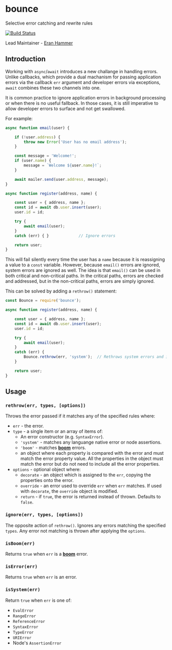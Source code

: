 # bounce

Selective error catching and rewrite rules

[![Build Status](https://secure.travis-ci.org/hapijs/bounce.svg)](http://travis-ci.org/hapijs/bounce)

Lead Maintainer - [Eran Hammer](https://github.com/hueniverse)

## Introduction

Working with `async`/`await` introduces a new challange in handling errors. Unlike callbacks, which
provide a dual machanism for passing application errors via the callback `err` argument and
developer errors via exceptions, `await` combines these two channels into one.

It is common practice to ignore application errors in background processing or when there is no
useful fallback. In those cases, it is still imperative to allow developer errors to surface and
not get swallowed.

For example:

```js
async function email(user) {

    if (!user.address) {
        throw new Error('User has no email address');
    }

    const message = 'Welcome!';
    if (user.name) {
        message = `Welcome ${user.name}!`;
    }

    await mailer.send(user.address, message);
}

async function register(address, name) {

    const user = { address, name };
    const id = await db.user.insert(user);
    user.id = id;

    try {
        await email(user);
    }
    catch (err) { }             // Ignore errors

    return user;
}
```

This will fail silently every time the user has a `name` because it is reassigning a value to a
`const` variable. However, because `email()` errors are ignored, system errors are ignored as well.
The idea is that `email()` can be used in both critical and non-critical paths. In the critical
paths, errors are checked and addressed, but in the non-critical paths, errors are simply ignored.

This can be solved by adding a `rethrow()` statement:

```js
const Bounce = require('bounce');

async function register(address, name) {

    const user = { address, name };
    const id = await db.user.insert(user);
    user.id = id;

    try {
        await email(user);
    }
    catch (err) {
        Bounce.rethrow(err, 'system');  // Rethrows system errors and ignores application errors
    }

    return user;
}
```

## Usage

### `rethrow(err, types, [options])`

Throws the error passed if it matches any of the specified rules where:
- `err` - the error.
- `type` - a single item or an array of items of:
    - An error constructor (e.g. `SyntaxError`).
    - `'system'` - matches any languange native error or node assertions.
    - `'boom'` - matches [**boom**](https://github.com/hapijs/boom) errors.
    - an object where each property is compared with the error and must match the error property
      value. All the properties in the object must match the error but do not need to include all
      the error properties.
- `options` - optional object where:
    - `decorate` - an object which is assigned to the `err`, copying the properties onto the error.
    - `override` - an error used to override `err` when `err` matches. If used with `decorate`,
      the `override` object is modified.
    - `return` - if `true`, the error is returned instead of thrown. Defaults to `false`.

### `ignore(err, types, [options])`

The opposite action of `rethrow()`. Ignores any errors matching the specified `types`. Any error
not matching is thrown after applying the `options`.

### `isBoom(err)`

Returns `true` when `err` is a [**boom**](https://github.com/hapijs/boom) error.

### `isError(err)`

Returns `true` when `err` is an error.

### `isSystem(err)`

Return `true` when `err` is one of:
- `EvalError`
- `RangeError`
- `ReferenceError`
- `SyntaxError`
- `TypeError`
- `URIError`
- Node's `AssertionError`
